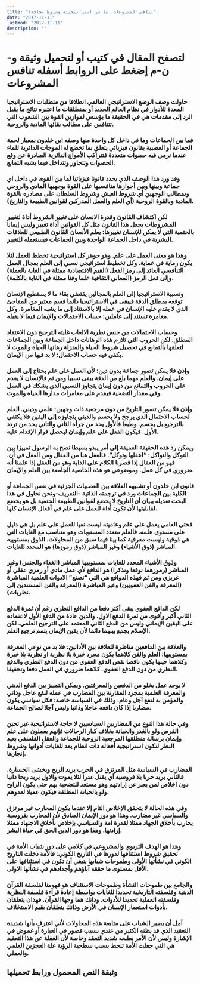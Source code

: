 ```yaml
---
title: "تنافس المشروعات، ما سر استراتيجيته وشروط نجاحه؟"
date: "2017-11-11"
lastmod: "2017-11-11"
description: ""
---
```

# **لتصفح المقال في كتيب أو لتحميل وثيقة و-ن-م إضغط على الروابط أسفله** **تنافس المشروعات**

### حاولت وصف الوضع الاستراتيجي العالمي انطلاقا من متطلبات الاستراتيجيا المعدة للأدوار في نظام العالم الجديد أو بمنطلقات ما اعتبره نتائج ما يقبل الرد إلى مقدمات هي في الحقيقة ما يؤسس لموازين القوة بين الشعوب التي تتنافس على مطالب بقائها المادية والروحية.

### فما بين الجماعات وما في داخل كل واحدة منها وصفه ابن خلدون بمعيار لحمة الجماعة أو العصبية بقانون فيزيائي يتعلق بما تخضع له الموجات الدائرية للماء عندما نرمي فيه حصوات متعددة فتتراكب الأمواج الدائرية الصادرة عن وقع الحصوات وتتجاور وتتداخل فيما يشبه التمانع.

### وقد ورد هذا الوصف الذي يحدد قانونا فيزيائيا لما بين القوى في داخل اي جماعة وبينها وبين أجوارها منافسيها على القوة بوجهيها المادي والروحي وبمطالب الوجهين أي شروط العيش وشروط السلطان على مصادره بالقوة المادية وبالقوة الروحية (أي العلم والعمل المدركين لقوانين الطبيعة والتاريخ).

### لكن اكتشاف القانون وقدرة الانسان على تغيير الشروط أداة لتغيير المشروطات يجعل هذا القانون مثل كل القوانين أداة تغيير وليس إيمانا بالحتمية التي لا يمكن للإنسان تغييرها: يعلم الأنسان القانون الطبيعي للعلاقات البشرية في داخل الجماعة الواحدة وبين الجماعات فيستعمله للتغيير.

### وهذا هو معنى العمل على علم. وهو جوهر كل استراتيجية تخطط للعمل لئلا يكون رماية في عماية. وكل تخطيط استراتيجي نسبي إلى العلم بمجال العمل التنافسي العائد إلى رمز الفعل (القيم الاقتصادية ممثلة في الغاية بالعملة) وإلى فعل الرمز (المعاني الثقافية علما وفنا ممثلة في الغاية بالكلمة).

### ونسبية الاستراتيجيا إلى العلم بالمجالين يقتضي بقاء ما لا يستطيع الإنسان توقعه بمطلق الدقة فيبقى في الاستراتيجيا دائما قسم معتبر من المفاجئ الذي لا يقدم عليه الإنسان في عمله إلا بالاستناد إلى ما يشبه المغامرة. وكل مغامرة تستند إلى عاملين: حساب الاحتمالات والإيمان فيما لا يقبله.

### وحساب الاحتمالات من جنس نظرية الالعاب غايته الترجيح دون الاعتقاد المطلق. لكن الحروب التي تلازم هذه الرهانات داخل الجماعة وبين الجماعات لتعلقها بالتمانع في تحصيل شروط الحياة والمنزلة رهانها الحياة والموت لا يكفي فيه حساب الاحتمال: لا بد فيها من الإيمان.

### وإذن فلا يمكن تصور جماعة بدون دين: لأن العمل على علم يحتاج إلى العمل على إيمان. والعلم مهما بلغ من الدقة يبقى نسبيا ومن ثم فالإنسان لا يقدم على الحروب والتمانع من دون إيمان يتجاوز النسبي الذي يشكك في العمل وفي مقدار التضحية فيقدم على مغامرات مدارها الحياة والموت.

### وإذن فلا يمكن تصور التاريخ من دون مرجعية ذات وجهين: علمي وديني. العلم لحساب الاحتمال الذي يرجح ولا يحسم والديني يتجاوزه إلى اليقين فلا يكتفي بالترجيع بل يحسم. وطبعا فالأول يحد من جرأة الثاني والثاني يحد من تردد الأول. فيكون الفعل على علم وإيمان ليحصل قرار الإقدام عليه.

### ويمكن رد هذه الحقيقة العميقة إلى أمر يبدو بسيطا نصح به الرسول تمييزا بين التوكل والتواكل: “اعقلها وتوكل”. فالعقل هنا من العقال ومن العقل في آن. فهو من العقال إذا قصرنا الكلام على الدابة وهو من العقل إذا علمنا أنه ضروري في كل عمل. وموضوعي هو هذه الخاصية الجامعة بين العلم والإيمان.

### قانون ابن خلدون أو تشبيهه العلاقة بين العصبيات الجزئية في نفس الجماعة أو الكلية بين الجماعات ورد في ترجمته الذاتية -التعريف-ونحن نحاول في هذا البحث تعديله ببيان أن التاريخ لا يخضع لقوانين الطبيعة الحتمية بل هو يخضع لقابليتها لأن تكون أداة للعمل على علم في أفعال الإنسان كلها.

### فحتى العامي يعمل على علم وعاميته ليست نفيا للعمل على علم بل هي دليل على مستوى علمه. فالعلم متعدد المستويات وهو متناسب مع الغايات التي هي ذوقية وليست معرفية كما بينا فيما سبق من المحاولات. الذوق بمستوييه المباشر (ذوق الأشياء) وغير المباشر (ذوق رموزها) هو المحدد للغايات.

### وذوق الأشياء المحدد للغايات بمستوييها المباشر (الغذاء والجنس) وغير المباشر (رموزهما توقعا وتذكرا) هو الدافع لأي عمل مادي أو رمزي عقلي أو غريزي ومن ثم فهذه الدوافع هي التي “تصنع” الادوات العلمية المباشرة (المعرفة والفن العفويين) وغير المباشرة (المعرفة والفن المستندين إلى نظريات).

### لكن الدافع العفوي يبقى أكثر دفعا من الدافع النظري رغم أن ثمرة الدفع الثاني أكبر وأقوى من ثمرة الدفع الاول. والدين عادة من الدفع الأول لاعتماده على اليقين الإيماني وليس من الدفع الثاني المعتمد على الترجيح العلمي. لكن الإسلام يجمع بينهما دائما لأن يقين الإيمان يتمم ترجيع العلم.

### والعلاقة بين الدافعين مناظرة للعلاقة بين الأداتين: فلا بد من نوعي المعرفة بمستوييها: العلم والفن كلاهما يكون مجرد خبرة بلا نظرية او نظرية بلا خبرة وكلاهما حينها يكون ناقصا نقص الدفع العفوي من دون الدفع النظري والدفع النظري من دون الدفع العفوي. كلاهما ضروري في العمل دفعا وتحقيقا.

### لا يوجد عمل يخلو من الدفعين والمعرفتين. ويمكن التمييز بين الدفع الديني والمعرفة العلمية بمجرد المقارنة بين المضارب في عمله لنفع عاجل وذاتي والمؤمن به لنفع آجل وعام. وذلك في السياسة خاصة: فكل سياسي يكون مضاربا إذا كان دافعه عاجلا وذاتيا وليس آجلا لصالح الجماعة.

### وفي حالة هذا النوع من المضاربين السياسيين لا حاجة لاستراتيجية غير تحين الفرص ولو بالغدر والخيانة بخلاف كبار الرجالات فإنهم يعملون على علم وإيمان برسالة منطلقها المرجعية الروحية للجماعة والعقل الفلسفي بعيد النظر لتكون استراتيجية أفعاله ذات انظام يعد للغايات أدواتها وشروط إنجازها.

### المضارب في السياسة مثل المرتزق في الحرب يريد الربح ويخشى الخسارة. فالثاني يريد حربا بلا فروسية أي يقتل غدرا لئلا يموت والاول يريد ربحا ذاتيا دون اخلاص لمن يعبر عن إرادتهم وهو مستعد للتضحية بهم حتى يكون الرابح ولو بالخيانة المطلقة فيكون عميلا لعدوهم.

### وفي هذه الحالة لا يتحقق الإخلاص التام إلا عندما يكون المحارب غير مرتزق والسياسي غير مضارب. وهذا هو دور الإيمان الصادق لأن المحارب بفروسية يحارب بأخلاق الجهاد ممثلا لقدرة امة والسياسي بإخلاص بأخلاق الاجتهاد ممثلا إرادتها. وهذا هو دور الدين الحق في حياة البشر.

### وهذا هو الهدف التربوي والمشروعي في كلامي على دور شباب الأمة في تحقيق شروط استئنافها لدورها في التاريخ الكوني: فالأمة دخلت التاريخ الكوني في نشأتها الأولى وطموحات شبابها ينبغي أن تكون في استئنافها على الأقل بمستوى ما حققه آباؤهم وأجدادهم في نشأتها الاولى.

### والجامع بين طموحات النشأة وطموحات الاستئناف هو فهومنا لفلسفة القرآن الدينية وفلسفته التاريخية تحديدا للغايات بواسطة إعادة قراءة فلسفة النظرية وفلسفته العملية تحديدا للأدوات. وذانك هما وجها القرآن. فهذان يتعلقان بأدوات استعمار الإنسان في الأرض وذانك يتعلقان بقيم الاستخلاف.

### آمل أن يصبر الشباب على متابعة هذه المحاولات لأني اعترف بأنها شديدة التعقيد الذي قد يظنه الكثير من عندي بسبب قصور في العبارة أو غموض في الإشارة وليس لأن الأمر بطبعه شديد التعقد وخاصة لأن الغفلة عن هذا التعقيد هي التي جعلت الأمة تنحط بسبب سطحية الرؤية علة العجزين العلمي والعملي.

## وثيقة النص المحمول ورابط تحميلها

###